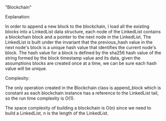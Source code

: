 "Blockchain"

Explanation:

In order to append a new block to the blockchain, I load all the existing blocks into a LinkedList
data structure, each node of the LinkedList contains a blockchain block and a pointer to the next node in the LinkedList.
The LinkedList is built under the invariant that the previous_hash value in the next node's block is a unique hash value
that identifies the current node's block. The hash value for a block is defined by the sha256 hash value of the
string formed by the block timestamp value and its data, given the assumptions blocks are created once at a time, we can
be sure each hash value will be unique.


Complexity:

The only operation created in the Blockchain class is append_block which is constant as each blockchain instance has a
reference to the LinkedList tail, so the run time complexity is O(1).

The space complexity of building a blockchain is O(n) since we need to build a LinkedList, n is the length of the LinkedList.
